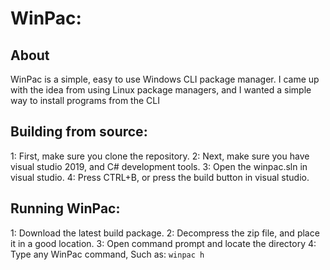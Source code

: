 # WinPac:
## About
WinPac is a simple, easy to use Windows CLI package manager. I came up with the idea from using Linux package managers, and I wanted a simple way to install programs from the CLI

## Building from source:
1: First, make sure you clone the repository.
2: Next, make sure you have visual studio 2019, and C# development tools.
3: Open the winpac.sln in visual studio.
4: Press CTRL+B, or press the build button in visual studio.

## Running WinPac:
1: Download the latest build package.
2: Decompress the zip file, and place it in a good location.
3: Open command prompt and locate the directory 
4: Type any WinPac command, Such as: `winpac h`